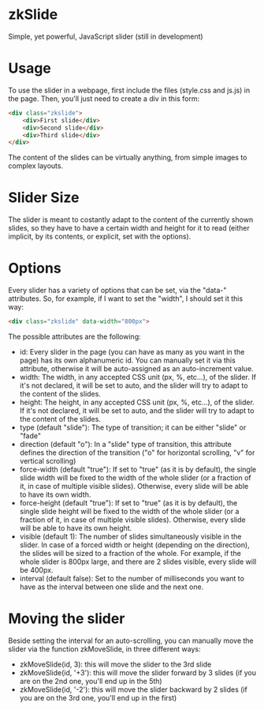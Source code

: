 # zkSlide
Simple, yet powerful, JavaScript slider (still in development)

# Usage
To use the slider in a webpage, first include the files (style.css and js.js) in the page.
Then, you'll just need to create a div in this form:

```html
<div class="zkslide">
	<div>First slide</div>
	<div>Second slide</div>
	<div>Third slide</div>
</div>
```

The content of the slides can be virtually anything, from simple images to complex layouts.

# Slider Size
The slider is meant to costantly adapt to the content of the currently shown slides, so they have to have a certain width and height for it to read (either implicit, by its contents, or explicit, set with the options).

# Options
Every slider has a variety of options that can be set, via the "data-" attributes.
So, for example, if I want to set the "width", I should set it this way:
```html
<div class="zkslide" data-width="800px">
```

The possible attributes are the following:

- id:
	Every slider in the page (you can have as many as you want in the page) has its own alphanumeric id.
	You can manually set it via this attribute, otherwise it will be auto-assigned as an auto-increment value.
- width:
	The width, in any accepted CSS unit (px, %, etc...), of the slider.
	If it's not declared, it will be set to auto, and the slider will try to adapt to the content of the slides.
- height:
	The height, in any accepted CSS unit (px, %, etc...), of the slider.
	If it's not declared, it will be set to auto, and the slider will try to adapt to the content of the slides.
- type (default "slide"):
	The type of transition; it can be either "slide" or "fade"
- direction (default "o"):
	In a "slide" type of transition, this attribute defines the direction of the transition ("o" for horizontal scrolling, "v" for vertical scrolling)
- force-width (default "true"):
	If set to "true" (as it is by default), the single slide width will be fixed to the width of the whole slider (or a fraction of it, in case of multiple visible slides).
	Otherwise, every slide will be able to have its own width.
- force-height (default "true"):
	If set to "true" (as it is by default), the single slide height will be fixed to the width of the whole slider (or a fraction of it, in case of multiple visible slides).
	Otherwise, every slide will be able to have its own height.
- visible (default 1):
	The number of slides simultaneously visible in the slider. In case of a forced width or height (depending on the direction), the slides will be sized to a fraction of the whole.
	For example, if the whole slider is 800px large, and there are 2 slides visible, every slide will be 400px.
- interval (default false):
	Set to the number of milliseconds you want to have as the interval between one slide and the next one.

# Moving the slider

Beside setting the interval for an auto-scrolling, you can manually move the slider via the function zkMoveSlide, in three different ways:
 - zkMoveSlide(id, 3): this will move the slider to the 3rd slide
 - zkMoveSlide(id, '+3'): this will move the slider forward by 3 slides (if you are on the 2nd one, you'll end up in the 5th)
 - zkMoveSlide(id, '-2'): this will move the slider backward by 2 slides (if you are on the 3rd one, you'll end up in the first)